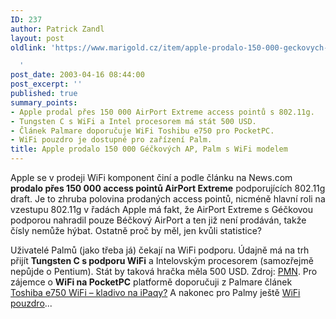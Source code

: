 ```yaml
---
ID: 237
author: Patrick Zandl
layout: post
oldlink: 'https://www.marigold.cz/item/apple-prodalo-150-000-geckovych-ap-palm-s-wifi-modelem

  '
post_date: 2003-04-16 08:44:00
post_excerpt: ''
published: true
summary_points:
- Apple prodal přes 150 000 AirPort Extreme access pointů s 802.11g.
- Tungsten C s WiFi a Intel procesorem má stát 500 USD.
- Článek Palmare doporučuje WiFi Toshibu e750 pro PocketPC.
- WiFi pouzdro je dostupné pro zařízení Palm.
title: Apple prodalo 150 000 Géčkových AP, Palm s WiFi modelem
---
```


<p>
Apple se v prodeji WiFi komponent činí a podle článku na News.com <STRONG>prodalo přes 150 000 access pointů AirPort Extreme</STRONG> podporujících 802.11g draft. Je to zhruba polovina prodaných access pointů, nicméně hlavní roli na vzestupu 802.11g v řadách Apple má fakt, že AirPort Extreme s Géčkovou podporou nahradil pouze Béčkový AirPort a ten již není prodáván, takže čísly nemůže hýbat. Ostatně proč by měl, jen kvůli statistice?</p>

<p>
Uživatelé Palmů (jako třeba já) čekají na WiFi podporu. Údajně má na trh přijít <STRONG>Tungsten C s podporu WiFi</STRONG> a Intelovským procesorem (samozřejmě nepůjde o Pentium). Stát by taková hračka měla 500 USD.&#160;Zdroj: <A href="http://www.pmn.co.uk/20030415palm.shtml" target=_blank>PMN</A>. Pro zájemce o <STRONG>WiFi na PocketPC</STRONG> platformě doporučuji z Palmare článek <A class=nadpis href="http://www.palmare.cz/PocketPC_WinCE/WinCE_Hardware/toshibae750030416.html">Toshiba e750 WiFi &#8211; kladivo na iPaqy?</A>&#160;A nakonec pro Palmy ještě <A href="http://www.palmare.cz/palmareport/palmareport030414.html" target=_blank>WiFi pouzdro</A>...<BR></p>